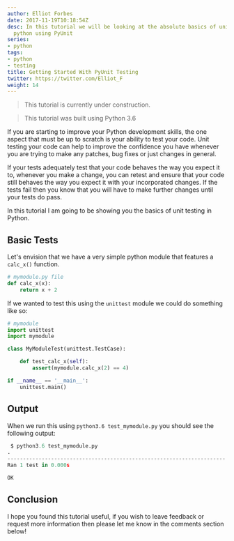 ```yaml
---
author: Elliot Forbes
date: 2017-11-19T10:18:54Z
desc: In this tutorial we will be looking at the absolute basics of unit testing in
  python using PyUnit
series:
- python
tags:
- python
- testing
title: Getting Started With PyUnit Testing
twitter: https://twitter.com/Elliot_F
weight: 14
---
```


> This tutorial is currently under construction.

> This tutorial was built using Python 3.6

If you are starting to improve your Python development skills, the one aspect that must be up to scratch is your ability to test your code. Unit testing your code can help to improve the confidence you have whenever you are trying to make any patches, bug fixes or just changes in general. 

If your tests adequately test that your code behaves the way you expect it to, whenever you make a change, you can retest and ensure that your code still behaves the way you expect it with your incorporated changes. If the tests fail then you know that you will have to make further changes until your tests do pass.

In this tutorial I am going to be showing you the basics of unit testing in Python.

## Basic Tests

Let's envision that we have a very simple python module that features a `calc_x()` function. 

```py
# mymodule.py file
def calc_x(x):
    return x + 2
```

If we wanted to test this using the `unittest` module we could do something like so:

```py
# mymodule
import unittest
import mymodule

class MyModuleTest(unittest.TestCase):    

    def test_calc_x(self):
        assert(mymodule.calc_x(2) == 4)

if __name__ == '__main__':
    unittest.main()
```

## Output

When we run this using `python3.6 test_mymodule.py` you should see the following output:

```py
 $ python3.6 test_mymodule.py
.
----------------------------------------------------------------------
Ran 1 test in 0.000s

OK
```

## Conclusion

I hope you found this tutorial useful, if you wish to leave feedback or request more information then please let me know in the comments section below!